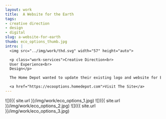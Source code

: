```yaml
---
layout: work
title:  A Website for the Earth
tags:
- creative direction
- design
- digital
slug: a-website-for-earth
thumb: eco_options_thumb.jpg
intro: |
  <img src="../img/work/thd.svg" width="57" height="auto">

  <p class="work-services">Creative Direction<br>
  User Experience<br>
  Design</p>

  The Home Depot wanted to update their existing logo and website for Eco Options, a classification system that identifies products to help customers save energy and water, maintain healthier homes and conserve natural resources. The site got a full refresh of overall design, content and navigation to convey their “A Better World through Better Products” message while also keeping it easy for the internal Home Depot team to continually update (WordPress). This site was designed and developed with my friends at Porchlight.

  <a href="https://ecooptions.homedepot.com">Visit The Site</a>
---
```


![]({{ site.url }}/img/work/eco_options_1.jpg)
![]({{ site.url }}/img/work/eco_options_2.jpg)
![]({{ site.url }}/img/work/eco_options_3.jpg)
